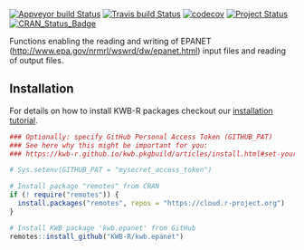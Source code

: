 [![Appveyor build Status](https://ci.appveyor.com/api/projects/status/github/KWB-R/kwb.epanet?branch=master&svg=true)](https://ci.appveyor.com/project/KWB-R/kwb-epanet/branch/master)
[![Travis build Status](https://travis-ci.org/KWB-R/kwb.epanet.svg?branch=master)](https://travis-ci.org/KWB-R/kwb.epanet)
[![codecov](https://codecov.io/github/KWB-R/kwb.epanet/branch/master/graphs/badge.svg)](https://codecov.io/github/KWB-R/kwb.epanet)
[![Project Status](https://img.shields.io/badge/lifecycle-maturing-blue.svg)](https://www.tidyverse.org/lifecycle/#maturing)
[![CRAN_Status_Badge](https://www.r-pkg.org/badges/version/kwb.epanet)]()

Functions enabling the reading and writing of
EPANET (http://www.epa.gov/nrmrl/wswrd/dw/epanet.html) input files and
reading of output files.

## Installation

For details on how to install KWB-R packages checkout our [installation tutorial](https://kwb-r.github.io/kwb.pkgbuild/articles/install.html).

```r
### Optionally: specify GitHub Personal Access Token (GITHUB_PAT)
### See here why this might be important for you:
### https://kwb-r.github.io/kwb.pkgbuild/articles/install.html#set-your-github_pat

# Sys.setenv(GITHUB_PAT = "mysecret_access_token")

# Install package "remotes" from CRAN
if (! require("remotes")) {
  install.packages("remotes", repos = "https://cloud.r-project.org")
}

# Install KWB package 'kwb.epanet' from GitHub
remotes::install_github("KWB-R/kwb.epanet")
```
